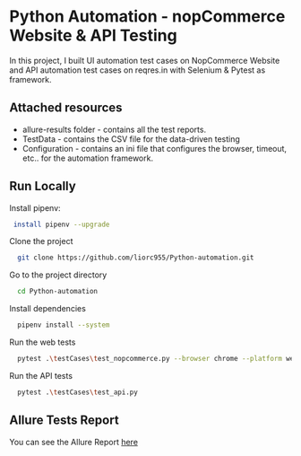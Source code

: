
# Python Automation - nopCommerce Website & API Testing

In this project, I built UI automation test cases on NopCommerce Website and API automation test cases on reqres.in with Selenium & Pytest as framework.



## Attached resources
- allure-results folder - contains all the test reports.
- TestData - contains the CSV file for the data-driven testing
- Configuration - contains an ini file that configures the browser, timeout, etc.. for the automation framework.


## Run Locally

Install pipenv:

```bash
 install pipenv --upgrade
 ```

Clone the project

```bash
  git clone https://github.com/liorc955/Python-automation.git
```

Go to the project directory

```bash
  cd Python-automation
```

Install dependencies

```bash
  pipenv install --system
```

Run the web tests

```bash
  pytest .\testCases\test_nopcommerce.py --browser chrome --platform web
```
Run the API tests

```bash
  pytest .\testCases\test_api.py
```


## Allure Tests Report

You can see the Allure Report [here](https://incandescent-donut-f14971.netlify.app/#suites/45c6c0641e9c1fa7e44cd0d2b7e3ecfc)

